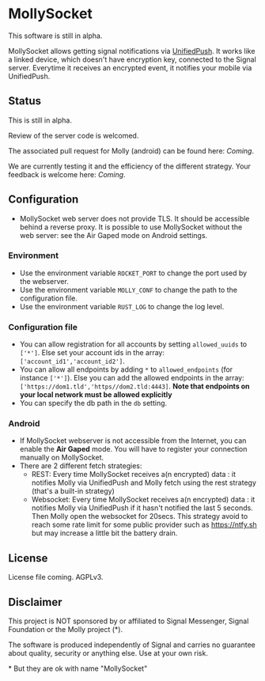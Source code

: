# MollySocket

This software is still in alpha.

MollySocket allows getting signal notifications via [UnifiedPush](https://unifiedpush.org/). It works like a linked device, which doesn't have encryption key, connected to the Signal server. Everytime it receives an encrypted event, it notifies your mobile via UnifiedPush.

## Status
This is still in alpha.

Review of the server code is welcomed.

The associated pull request for Molly (android) can be found here: *Coming*.

We are currently testing it and the efficiency of the different strategy. Your feedback is welcome here: *Coming*.

## Configuration
* MollySocket web server does not provide TLS. It should be accessible behind a reverse proxy. It is possible to use MollySocket without the web server: see the Air Gaped mode on Android settings.

### Environment
* Use the environment variable `ROCKET_PORT` to change the port used by the webserver.
* Use the environment variable `MOLLY_CONF` to change the path to the configuration file.
* Use the environment variable `RUST_LOG` to change the log level.

### Configuration file
* You can allow registration for all accounts by setting `allowed_uuids` to `['*']`. Else set your account ids in the array: `['account_id1','account_id2']`.
* You can allow all endpoints by adding `*` to `allowed_endpoints` (for instance `['*']`). Else you can add the allowed endpoints in the array: `['https://dom1.tld','https//dom2.tld:4443]`. **Note that endpoints on your local network must be allowed explicitly**
* You can specify the db path in the `db` setting.

### Android
* If MollySocket webserver is not accessible from the Internet, you can enable the **Air Gaped** mode. You will have to register your connection manually on MollySocket.
* There are 2 different fetch strategies:
  * REST: Every time MollySocket receives a(n encrypted) data : it notifies Molly via UnifiedPush and Molly fetch using the rest strategy (that's a built-in strategy)
  * Websocket: Every time MollySocket receives a(n encrypted) data : it notifies Molly via UnifiedPush if it hasn't notified the last 5 seconds. Then Molly open the websocket for 20secs. This strategy avoid to reach some rate limit for some public provider such as https://ntfy.sh but may increase a little bit the battery drain.

## License
License file coming. AGPLv3.

## Disclaimer
This project is NOT sponsored by or affiliated to Signal Messenger, Signal Foundation or the Molly project (*).

The software is produced independently of Signal and carries no guarantee about quality, security or anything else. Use at your own risk.

\* But they are ok with name "MollySocket"
